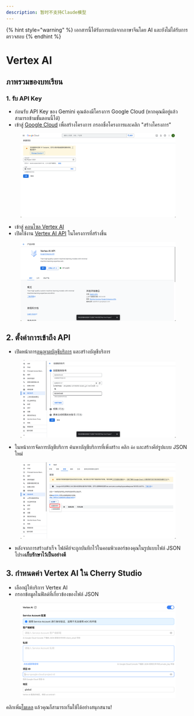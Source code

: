 ```yaml
---
description: 暂时不支持Claude模型
---
```


{% hint style="warning" %}
เอกสารนี้ได้รับการแปลจากภาษาจีนโดย AI และยังไม่ได้รับการตรวจสอบ
{% endhint %}

# Vertex AI

## ภาพรวมของบทเรียน

### 1. รับ API Key

* ก่อนรับ API Key ของ Gemini คุณต้องมีโครงการ Google Cloud (หากคุณมีอยู่แล้ว สามารถข้ามขั้นตอนนี้ได้)
* เข้าสู่ [Google Cloud](https://console.cloud.google.com/projectcreate) เพื่อสร้างโครงการ กรอกชื่อโครงการและคลิก "สร้างโครงการ"

<figure><img src="../../.gitbook/assets/image (1).png" alt=""><figcaption></figcaption></figure>

* เข้าสู่ [คอนโซล Vertex AI](https://console.cloud.google.com/vertex-ai)
* เปิดใช้งาน [Vertex AI API](https://console.cloud.google.com/apis/library/aiplatform.googleapis.com?inv=1\&invt=Ab0iBA) ในโครงการที่สร้างขึ้น

<figure><img src="../../.gitbook/assets/image (78).png" alt=""><figcaption></figcaption></figure>

## 2. ตั้งค่าการเข้าถึง API

* เปิดหน้าการ[อนุญาตบัญชีบริการ](https://console.cloud.google.com/iam-admin/serviceaccounts) และสร้างบัญชีบริการ

<figure><img src="../../.gitbook/assets/image (79).png" alt=""><figcaption></figcaption></figure>

* ในหน้าการจัดการบัญชีบริการ ค้นหาบัญชีบริการที่เพิ่งสร้าง คลิก `คีย์` และสร้างคีย์รูปแบบ JSON ใหม่

<figure><img src="../../.gitbook/assets/image (80).png" alt=""><figcaption></figcaption></figure>

* หลังจากการสร้างสำเร็จ ไฟล์คีย์จะถูกบันทึกไว้ในคอมพิวเตอร์ของคุณในรูปแบบไฟล์ JSON โปรด**เก็บรักษาไว้เป็นอย่างดี**

## 3. กำหนดค่า Vertex AI ใน Cherry Studio

* เลือกผู้ให้บริการ Vertex AI
* กรอกข้อมูลในฟิลด์ที่เกี่ยวข้องของไฟล์ JSON

<figure><img src="../../.gitbook/assets/image (81).png" alt=""><figcaption></figcaption></figure>

คลิกเพิ่ม[โมเดล](https://console.cloud.google.com/vertex-ai/model-garden) แล้วคุณก็สามารถเริ่มใช้ได้อย่างสนุกสนาน!